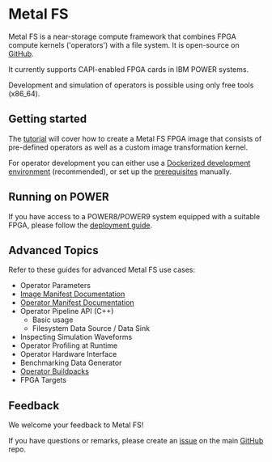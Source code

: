 # Metal FS

Metal FS is a near-storage compute framework that combines FPGA compute kernels ('operators') with a file system.
It is open-source on [GitHub](https://github.com/osmhpi/metalfs).

It currently supports CAPI-enabled FPGA cards in IBM POWER systems.

Development and simulation of operators is possible using only free tools (x86_64).

## Getting started

The [tutorial](tutorial.html) will cover how to create a Metal FS FPGA image that consists of pre-defined operators as well as a custom image transformation kernel.

For operator development you can either use a [Dockerized development environment](docker_dev.html) (recommended), or set up the [prerequisites](prerequisites.html) manually.


## Running on POWER

If you have access to a POWER8/POWER9 system equipped with a suitable FPGA, please follow the [deployment guide](deployment.html).

## Advanced Topics

Refer to these guides for advanced Metal FS use cases:

- Operator Parameters
- [Image Manifest Documentation](image_manifest)
- [Operator Manifest Documentation](operator_manifest)
- Operator Pipeline API (C++)
  - Basic usage
  - Filesystem Data Source / Data Sink
- Inspecting Simulation Waveforms
- Operator Profiling at Runtime
- Operator Hardware Interface
- Benchmarking Data Generator
- [Operator Buildpacks](buildpacks)
- FPGA Targets

## Feedback

We welcome your feedback to Metal FS!

If you have questions or remarks, please create an [issue](https://github.com/osmhpi/metalfs/issues) on the main [GitHub](https://github.com/osmhpi/metalfs) repo.
